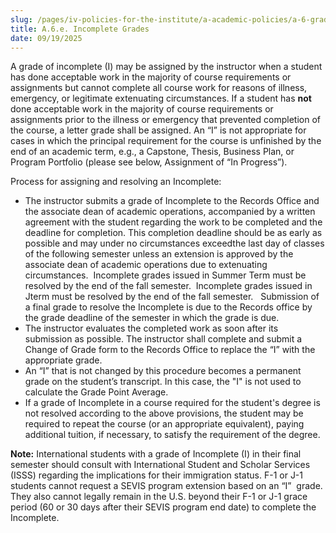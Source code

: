 ```yaml
---
slug: /pages/iv-policies-for-the-institute/a-academic-policies/a-6-grades-credits-and-academic-policies/a-6-e-incomplete-grades
title: A.6.e. Incomplete Grades
date: 09/19/2025
---
```

A grade of incomplete (I) may be assigned by the instructor when a student has done acceptable work in the majority of course requirements or assignments but cannot complete all course work for reasons of illness, emergency, or legitimate extenuating circumstances. If a student has **not** done acceptable work in the majority of course requirements or assignments prior to the illness or emergency that prevented completion of the course, a letter grade shall be assigned. An “I” is not appropriate for cases in which the principal requirement for the course is unfinished by the end of an academic term, e.g., a Capstone, Thesis, Business Plan, or Program Portfolio (please see below, Assignment of “In Progress”).

Process for assigning and resolving an Incomplete:

*   The instructor submits a grade of Incomplete to the Records Office and the associate dean of academic operations, accompanied by a written agreement with the student regarding the work to be completed and the deadline for completion. This completion deadline should be as early as possible and may under no circumstances exceedthe last day of classes of the following semester unless an extension is approved by the associate dean of academic operations due to extenuating circumstances.  Incomplete grades issued in Summer Term must be resolved by the end of the fall semester.  Incomplete grades issued in Jterm must be resolved by the end of the fall semester.   Submission of a final grade to resolve the Incomplete is due to the Records office by the grade deadline of the semester in which the grade is due. 
*   The instructor evaluates the completed work as soon after its submission as possible. The instructor shall complete and submit a Change of Grade form to the Records Office to replace the “I” with the appropriate grade.
*   An “I” that is not changed by this procedure becomes a permanent grade on the student’s transcript. In this case, the "I" is not used to calculate the Grade Point Average.
*   If a grade of Incomplete in a course required for the student's degree is not resolved according to the above provisions, the student may be required to repeat the course (or an appropriate equivalent), paying additional tuition, if necessary, to satisfy the requirement of the degree.

**Note:** International students with a grade of Incomplete (I) in their final semester should consult with International Student and Scholar Services (ISSS) regarding the implications for their immigration status. F-1 or J-1 students cannot request a SEVIS program extension based on an “I”  grade. They also cannot legally remain in the U.S. beyond their F-1 or J-1 grace period (60 or 30 days after their SEVIS program end date) to complete the Incomplete.

